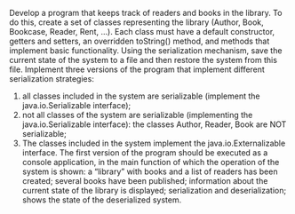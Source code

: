 Develop a program that keeps track of readers and books in the library. To do this, create a set of classes representing the library (Author, Book, Bookcase, Reader, Rent, ...). Each class must have a default constructor, getters and setters, an overridden toString() method, and methods that implement basic functionality. Using the serialization mechanism, save the current state of the system to a file and then restore the system from this file. Implement three versions of the program that implement different serialization strategies:
1. all classes included in the system are serializable (implement the java.io.Serializable interface);
2. not all classes of the system are serializable (implementing the java.io.Serializable interface): the classes Author, Reader, Book are NOT serializable;
3. The classes included in the system implement the java.io.Externalizable interface.
The first version of the program should be executed as a console application, in the main function of which the operation of the system is shown: a “library” with books and a list of readers has been created; several books have been published; information about the current state of the library is displayed; serialization and deserialization; shows the state of the deserialized system.
